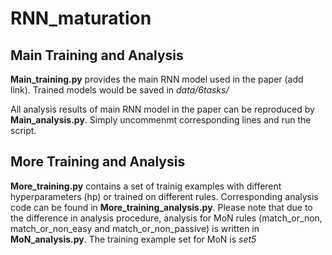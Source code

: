 # RNN_maturation
## Main Training and Analysis

**Main_training.py** provides the main RNN model used in the paper (add link). Trained models would be saved in *data/6tasks/*

All analysis results of main RNN model in the paper can be reproduced by **Main_analysis.py**. Simply uncommenmt corresponding lines and run the script.  

## More Training and Analysis

**More_training.py** contains a set of trainig examples with different hyperparameters (hp) or trained on different rules. Corresponding analysis code can be found in **More_training_analysis.py**. Please note that due to the difference in analysis procedure, analysis for MoN rules (match_or_non, match_or_non_easy and match_or_non_passive) is written in **MoN_analysis.py**. The training example set for MoN is *set5*

